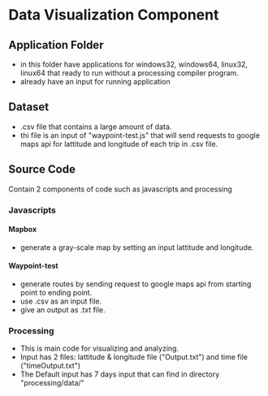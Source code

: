 # Data Visualization Component

## Application Folder
- in this folder have applications for windows32, windows64, linux32, linux64 that ready to run without a processing compiler program.
- already have an input for running application

## Dataset
- .csv file that contains a large amount of data.
- thi file is an input of "waypoint-test.js" that will send requests to google maps api for lattitude and longitude of each trip in .csv file.

## Source Code
 Contain 2 components of code such as javascripts and processing
 
 
 ### Javascripts
 
 #### Mapbox
 - generate a gray-scale map by setting an input lattitude and longitude.
 
 #### Waypoint-test
 - generate routes by sending request to google maps api from starting point to ending point.
 - use .csv as an input file.
 - give an output as .txt file. 
 
 ### Processing
 - This is main code for visualizing and analyzing.
 - Input has 2 files: lattitude & longitude file ("Output.txt") and time file ("timeOutput.txt")
 - The Default input has 7 days input that can find in directory "processing/data/"
